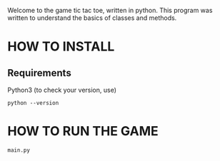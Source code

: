 Welcome to the game tic tac toe, written in python. This program was written to understand
the basics of classes and methods.

# HOW TO INSTALL

## Requirements

Python3 (to check your version, use)
```
python --version
```

# HOW TO RUN THE GAME

```
main.py
```